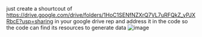 just create a shourtcout of https://drive.google.com/drive/folders/1HoC1SENfNZXrQ7VL7uRFQkZ_yPJXRbcE?usp=sharing in your google drive rep and address it in the code so the code can find its resources to generate data
![image](https://user-images.githubusercontent.com/104670716/166146008-9147e25b-952f-495b-8f0d-10e73182a4fb.png)
